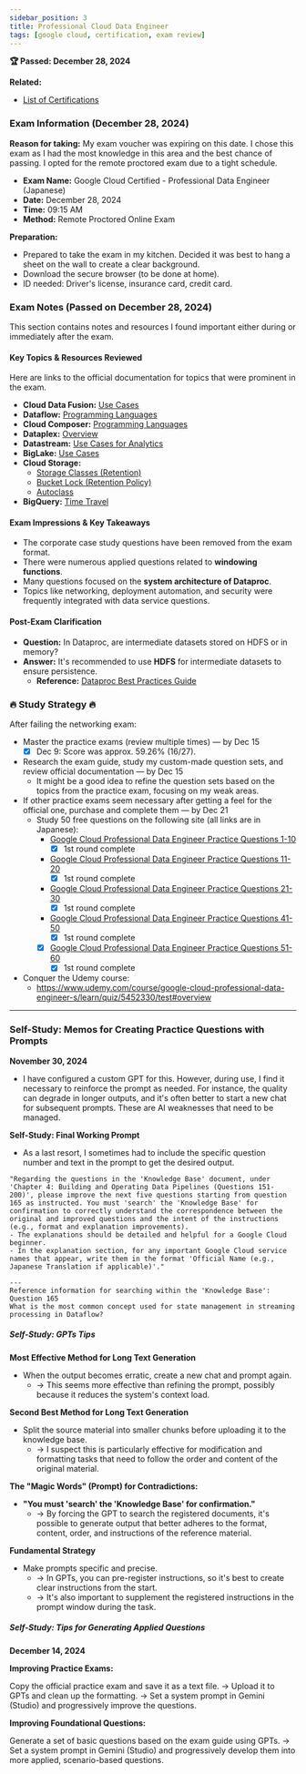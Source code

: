 ```yaml
---
sidebar_position: 3
title: Professional Cloud Data Engineer
tags: [google cloud, certification, exam review]
---
```


**🏆 Passed: December 28, 2024**

**Related:**

-   [List of Certifications](https://cloud.google.com/blog/topics/training-certifications/which-google-cloud-certification-exam-should-you-take?hl=en)

### Exam Information (December 28, 2024)

**Reason for taking:** My exam voucher was expiring on this date. I chose this exam as I had the most knowledge in this area and the best chance of passing. I opted for the remote proctored exam due to a tight schedule.

-   **Exam Name:** Google Cloud Certified - Professional Data Engineer (Japanese)
-   **Date:** December 28, 2024
-   **Time:** 09:15 AM
-   **Method:** Remote Proctored Online Exam

**Preparation:**

-   Prepared to take the exam in my kitchen. Decided it was best to hang a sheet on the wall to create a clear background.
-   Download the secure browser (to be done at home).
-   ID needed: Driver's license, insurance card, credit card.


### Exam Notes (Passed on December 28, 2024)

This section contains notes and resources I found important either during or immediately after the exam.

#### Key Topics & Resources Reviewed

Here are links to the official documentation for topics that were prominent in the exam.

-   **Cloud Data Fusion:** [Use Cases](https://cloud.google.com/data-fusion?hl=ja#use-cases)
-   **Dataflow:** [Programming Languages](https://cloud.google.com/dataflow/docs/overview?hl=ja#portable)
-   **Cloud Composer:** [Programming Languages](https://cloud.google.com/composer/docs/concepts/overview?hl=ja)
-   **Dataplex:** [Overview](https://cloud.google.com/dataplex/docs/introduction?hl=ja)
-   **Datastream:** [Use Cases for Analytics](https://cloud.google.com/datastream/docs/implementing-datastream-dataflow-analytics?hl=ja)
-   **BigLake:** [Use Cases](https://www.topgate.co.jp/blog/google-service/23159)
-   **Cloud Storage:**
    -   [Storage Classes (Retention)](https://cloud.google.com/storage/docs/storage-classes?hl=ja#classes)
    -   [Bucket Lock (Retention Policy)](https://cloud.google.com/storage/docs/bucket-lock?hl=ja#retention-policy)
    -   [Autoclass](https://cloud.google.com/storage/docs/autoclass?hl=ja)
-   **BigQuery:** [Time Travel](https://cloud.google.com/bigquery/docs/time-travel?hl=ja)

#### Exam Impressions & Key Takeaways

-   The corporate case study questions have been removed from the exam format.
-   There were numerous applied questions related to **windowing functions**.
-   Many questions focused on the **system architecture of Dataproc**.
-   Topics like networking, deployment automation, and security were frequently integrated with data service questions.

#### Post-Exam Clarification

-   **Question:** In Dataproc, are intermediate datasets stored on HDFS or in memory?
-   **Answer:** It's recommended to use **HDFS** for intermediate datasets to ensure persistence.
    -   **Reference:** [Dataproc Best Practices Guide](https://cloud.google.com/blog/ja/topics/developers-practitioners/dataproc-best-practices-guide)


### 🔥 Study Strategy 🔥

After failing the networking exam:

-   Master the practice exams (review multiple times) — by Dec 15
    -   [x] Dec 9: Score was approx. 59.26% (16/27).
-   Research the exam guide, study my custom-made question sets, and review official documentation — by Dec 15
    -   It might be a good idea to refine the question sets based on the topics from the practice exam, focusing on my weak areas.
-   If other practice exams seem necessary after getting a feel for the official one, purchase and complete them — by Dec 21
    -   Study 50 free questions on the following site (all links are in Japanese):
        -   [Google Cloud Professional Data Engineer Practice Questions 1-10](https://it-concepts-japan.com/qsm_quiz/google-cloud-professional-data-engineer-1-10)
            -   [x] 1st round complete
        -   [Google Cloud Professional Data Engineer Practice Questions 11-20](https://it-concepts-japan.com/qsm_quiz/google-cloud-professional-data-engineer-11-20)
            -   [x] 1st round complete
        -   [Google Cloud Professional Data Engineer Practice Questions 21-30](https://it-concepts-japan.com/qsm_quiz/google-cloud-professional-data-engineer-21-30)
            -   [x] 1st round complete
        -   [Google Cloud Professional Data Engineer Practice Questions 41-50](https://it-concepts-japan.com/qsm_quiz/google-cloud-professional-data-engineer-41-50)
            -   [x] 1st round complete
        -   [x] [Google Cloud Professional Data Engineer Practice Questions 51-60](https://it-concepts-japan.com/qsm_quiz/google-cloud-professional-data-engineer-51-60)
            -   [x] 1st round complete
-   Conquer the Udemy course:
    -   https://www.udemy.com/course/google-cloud-professional-data-engineer-s/learn/quiz/5452330/test#overview

---

### Self-Study: Memos for Creating Practice Questions with Prompts

**November 30, 2024**

-   I have configured a custom GPT for this. However, during use, I find it necessary to reinforce the prompt as needed. For instance, the quality can degrade in longer outputs, and it's often better to start a new chat for subsequent prompts. These are AI weaknesses that need to be managed.

**Self-Study: Final Working Prompt**

-   As a last resort, I sometimes had to include the specific question number and text in the prompt to get the desired output.

```
"Regarding the questions in the 'Knowledge Base' document, under 'Chapter 4: Building and Operating Data Pipelines (Questions 151-200)', please improve the next five questions starting from question 165 as instructed. You must 'search' the 'Knowledge Base' for confirmation to correctly understand the correspondence between the original and improved questions and the intent of the instructions (e.g., format and explanation improvements).
- The explanations should be detailed and helpful for a Google Cloud beginner.
- In the explanation section, for any important Google Cloud service names that appear, write them in the format 'Official Name (e.g., Japanese Translation if applicable)'."

---
Reference information for searching within the 'Knowledge Base':
Question 165
What is the most common concept used for state management in streaming processing in Dataflow?
```

##### Self-Study: GPTs Tips

**Most Effective Method for Long Text Generation**

-   When the output becomes erratic, create a new chat and prompt again.
    -   → This seems more effective than refining the prompt, possibly because it reduces the system's context load.

**Second Best Method for Long Text Generation**

-   Split the source material into smaller chunks before uploading it to the knowledge base.
    -   → I suspect this is particularly effective for modification and formatting tasks that need to follow the order and content of the original material.

**The "Magic Words" (Prompt) for Contradictions:**

-   **"You must 'search' the 'Knowledge Base' for confirmation."**
    -   → By forcing the GPT to search the registered documents, it's possible to generate output that better adheres to the format, content, order, and instructions of the reference material.

**Fundamental Strategy**

-   Make prompts specific and precise.
    -   → In GPTs, you can pre-register instructions, so it's best to create clear instructions from the start.
    -   → It's also important to supplement the registered instructions in the prompt window during the task.

##### Self-Study: Tips for Generating Applied Questions

**December 14, 2024**

**Improving Practice Exams:**

Copy the official practice exam and save it as a text file.
→ Upload it to GPTs and clean up the formatting.
→ Set a system prompt in Gemini (Studio) and progressively improve the questions.

**Improving Foundational Questions:**

Generate a set of basic questions based on the exam guide using GPTs.
→ Set a system prompt in Gemini (Studio) and progressively develop them into more applied, scenario-based questions.
